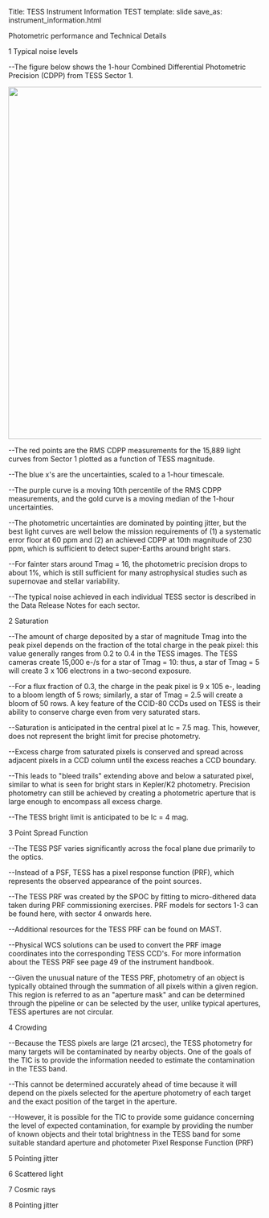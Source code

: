 Title: TESS Instrument Information TEST
template: slide
save_as: instrument_information.html


Photometric performance and Technical Details


1 Typical noise levels

--The figure below shows the 1-hour Combined Differential Photometric Precision (CDPP) from TESS Sector 1.

<img src="https://heasarc.gsfc.nasa.gov/docs/tess/images/giprogram/cdpp_sector1.png" width="700px"></img>

--The red points are the RMS CDPP measurements for the 15,889 light curves from Sector 1 plotted as a function of TESS magnitude.

--The blue x's are the uncertainties, scaled to a 1-hour timescale.

--The purple curve is a moving 10th percentile of the RMS CDPP measurements, and the gold curve is a moving median of the 1-hour uncertainties.

--The photometric uncertainties are dominated by pointing jitter, but the best light curves are well below the mission requirements of (1) a systematic error floor at 60 ppm and (2) an achieved CDPP at 10th magnitude of 230 ppm, which is sufficient to detect super-Earths around bright stars.

--For fainter stars around Tmag = 16, the photometric precision drops to about 1%, which is still sufficient for many astrophysical studies such as supernovae and stellar variability.

--The typical noise achieved in each individual TESS sector is described in the Data Release Notes for each sector.


2 Saturation

--The amount of charge deposited by a star of magnitude Tmag into the peak pixel depends on the fraction of the total charge in the peak pixel: this value generally ranges from 0.2 to 0.4 in the TESS images. The TESS cameras create 15,000 e-/s for a star of Tmag = 10: thus, a star of Tmag = 5 will create 3 x 106 electrons in a two-second exposure.

--For a flux fraction of 0.3, the charge in the peak pixel is 9 x 105 e-, leading to a bloom length of 5 rows; similarly, a star of Tmag = 2.5 will create a bloom of 50 rows. A key feature of the CCID-80 CCDs used on TESS is their ability to conserve charge even from very saturated stars.

--Saturation is anticipated in the central pixel at Ic = 7.5 mag. This, however, does not represent the bright limit for precise photometry.

--Excess charge from saturated pixels is conserved and spread across adjacent pixels in a CCD column until the excess reaches a CCD boundary.

--This leads to "bleed trails" extending above and below a saturated pixel, similar to what is seen for bright stars in Kepler/K2 photometry. Precision photometry can still be achieved by creating a photometric aperture that is large enough to encompass all excess charge.

--The TESS bright limit is anticipated to be Ic = 4 mag.


3 Point Spread Function

--The TESS PSF varies significantly across the focal plane due primarily to the optics.

--Instead of a PSF, TESS has a pixel response function (PRF), which represents the observed appearance of the point sources.

--The TESS PRF was created by the SPOC by fitting to micro-dithered data taken during PRF commissioning exercises. PRF models for sectors 1-3 can be found here, with sector 4 onwards here.

--Additional resources for the TESS PRF can be found on MAST.

--Physical WCS solutions can be used to convert the PRF image coordinates into the corresponding TESS CCD's. For more information about the TESS PRF see page 49 of the instrument handbook.

--Given the unusual nature of the TESS PRF, photometry of an object is typically obtained through the summation of all pixels within a given region. This region is referred to as an "aperture mask" and can be determined through the pipeline or can be selected by the user, unlike typical apertures, TESS apertures are not circular.


4 Crowding

--Because the TESS pixels are large (21 arcsec), the TESS photometry for many targets will be contaminated by nearby objects. One of the goals of the TIC is to provide the information needed to estimate the contamination in the TESS band.

--This cannot be determined accurately ahead of time because it will depend on the pixels selected for the aperture photometry of each target and the exact position of the target in the aperture.

--However, it is possible for the TIC to provide some guidance concerning the level of expected contamination, for example by providing the number of known objects and their total brightness in the TESS band for some suitable standard aperture and photometer Pixel Response Function (PRF)


5 Pointing jitter


6 Scattered light


7 Cosmic rays


8 Pointing jitter
